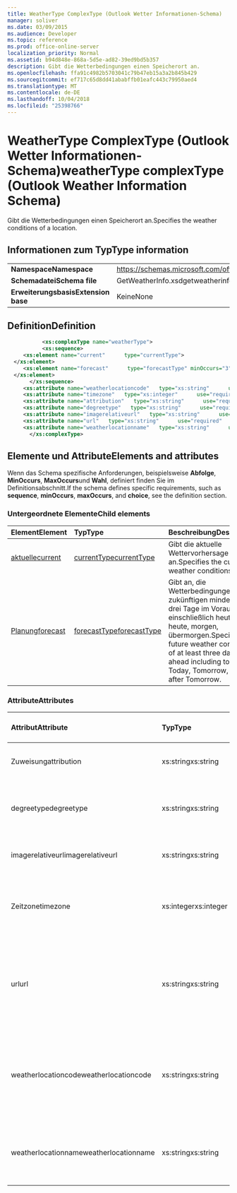```yaml
---
title: WeatherType ComplexType (Outlook Wetter Informationen-Schema)
manager: soliver
ms.date: 03/09/2015
ms.audience: Developer
ms.topic: reference
ms.prod: office-online-server
localization_priority: Normal
ms.assetid: b94d848e-868a-5d5e-ad82-39ed9bd5b357
description: Gibt die Wetterbedingungen einen Speicherort an.
ms.openlocfilehash: ffa91c4982b5703041c79b47eb15a3a2b845b429
ms.sourcegitcommit: ef717c65d8dd41ababffb01eafc443c79950aed4
ms.translationtype: MT
ms.contentlocale: de-DE
ms.lasthandoff: 10/04/2018
ms.locfileid: "25398766"
---
```

# <a name="weathertype-complextype-outlook-weather-information-schema"></a><span data-ttu-id="0b3c1-103">WeatherType ComplexType (Outlook Wetter Informationen-Schema)</span><span class="sxs-lookup"><span data-stu-id="0b3c1-103">weatherType complexType (Outlook Weather Information Schema)</span></span>

<span data-ttu-id="0b3c1-104">Gibt die Wetterbedingungen einen Speicherort an.</span><span class="sxs-lookup"><span data-stu-id="0b3c1-104">Specifies the weather conditions of a location.</span></span>
  
## <a name="type-information"></a><span data-ttu-id="0b3c1-105">Informationen zum Typ</span><span class="sxs-lookup"><span data-stu-id="0b3c1-105">Type information</span></span>

|||
|:-----|:-----|
|<span data-ttu-id="0b3c1-106">**Namespace**</span><span class="sxs-lookup"><span data-stu-id="0b3c1-106">**Namespace**</span></span> <br/> |https://schemas.microsoft.com/office/outlook/15/getweatherinfo.xsd  <br/> |
|<span data-ttu-id="0b3c1-107">**Schemadatei**</span><span class="sxs-lookup"><span data-stu-id="0b3c1-107">**Schema file**</span></span> <br/> |<span data-ttu-id="0b3c1-108">GetWeatherInfo.xsd</span><span class="sxs-lookup"><span data-stu-id="0b3c1-108">getweatherinfo.xsd</span></span>  <br/> |
|<span data-ttu-id="0b3c1-109">**Erweiterungsbasis**</span><span class="sxs-lookup"><span data-stu-id="0b3c1-109">**Extension base**</span></span> <br/> |<span data-ttu-id="0b3c1-110">Keine</span><span class="sxs-lookup"><span data-stu-id="0b3c1-110">None</span></span>  <br/> |
   
## <a name="definition"></a><span data-ttu-id="0b3c1-111">Definition</span><span class="sxs-lookup"><span data-stu-id="0b3c1-111">Definition</span></span>

```XML
           <xs:complexType name="weatherType">
           <xs:sequence>
     <xs:element name="current"      type="currentType">
  </xs:element>  
     <xs:element name="forecast"      type="forecastType" minOccurs="3"     maxOccurs="unbounded"    >
  </xs:element>  
       </xs:sequence>
     <xs:attribute name="weatherlocationcode"   type="xs:string"      use="required"     />
     <xs:attribute name="timezone"   type="xs:integer"      use="required"     />
     <xs:attribute name="attribution"   type="xs:string"      use="required"     />
     <xs:attribute name="degreetype"   type="xs:string"      use="required"     />
     <xs:attribute name="imagerelativeurl"   type="xs:string"      use="required"     />
     <xs:attribute name="url"   type="xs:string"      use="required"     />
     <xs:attribute name="weatherlocationname"   type="xs:string"      use="required"     />
       </xs:complexType>

```

## <a name="elements-and-attributes"></a><span data-ttu-id="0b3c1-112">Elemente und Attribute</span><span class="sxs-lookup"><span data-stu-id="0b3c1-112">Elements and attributes</span></span>

<span data-ttu-id="0b3c1-113">Wenn das Schema spezifische Anforderungen, beispielsweise **Abfolge**, **MinOccurs**, **MaxOccurs**und **Wahl**, definiert finden Sie im Definitionsabschnitt.</span><span class="sxs-lookup"><span data-stu-id="0b3c1-113">If the schema defines specific requirements, such as **sequence**, **minOccurs**, **maxOccurs**, and **choice**, see the definition section.</span></span> 
  
### <a name="child-elements"></a><span data-ttu-id="0b3c1-114">Untergeordnete Elemente</span><span class="sxs-lookup"><span data-stu-id="0b3c1-114">Child elements</span></span>

|<span data-ttu-id="0b3c1-115">**Element**</span><span class="sxs-lookup"><span data-stu-id="0b3c1-115">**Element**</span></span>|<span data-ttu-id="0b3c1-116">**Typ**</span><span class="sxs-lookup"><span data-stu-id="0b3c1-116">**Type**</span></span>|<span data-ttu-id="0b3c1-117">**Beschreibung**</span><span class="sxs-lookup"><span data-stu-id="0b3c1-117">**Description**</span></span>|
|:-----|:-----|:-----|
|[<span data-ttu-id="0b3c1-118">aktuelle</span><span class="sxs-lookup"><span data-stu-id="0b3c1-118">current</span></span>](current-element-weathertype-complextypeoutlook-weather-information-schema.md) <br/> |[<span data-ttu-id="0b3c1-119">currentType</span><span class="sxs-lookup"><span data-stu-id="0b3c1-119">currentType</span></span>](currenttype-complextype-outlook-weather-information-schema.md) <br/> |<span data-ttu-id="0b3c1-120">Gibt die aktuelle Wettervorhersage an.</span><span class="sxs-lookup"><span data-stu-id="0b3c1-120">Specifies the current weather conditions.</span></span>  <br/> |
|[<span data-ttu-id="0b3c1-121">Planung</span><span class="sxs-lookup"><span data-stu-id="0b3c1-121">forecast</span></span>](forecast-element-weathertype-complextypeoutlook-weather-information-schema.md) <br/> |[<span data-ttu-id="0b3c1-122">forecastType</span><span class="sxs-lookup"><span data-stu-id="0b3c1-122">forecastType</span></span>](forecasttype-complextype-outlook-weather-information-schema.md) <br/> |<span data-ttu-id="0b3c1-123">Gibt an, die Wetterbedingungen zukünftigen mindestens drei Tage im Voraus einschließlich heute: heute, morgen, übermorgen.</span><span class="sxs-lookup"><span data-stu-id="0b3c1-123">Specifies the future weather conditions of at least three days ahead including today: Today, Tomorrow, Day after Tomorrow.</span></span>  <br/> |
   
### <a name="attributes"></a><span data-ttu-id="0b3c1-124">Attribute</span><span class="sxs-lookup"><span data-stu-id="0b3c1-124">Attributes</span></span>

|<span data-ttu-id="0b3c1-125">**Attribut**</span><span class="sxs-lookup"><span data-stu-id="0b3c1-125">**Attribute**</span></span>|<span data-ttu-id="0b3c1-126">**Typ**</span><span class="sxs-lookup"><span data-stu-id="0b3c1-126">**Type**</span></span>|<span data-ttu-id="0b3c1-127">**Erforderlich**</span><span class="sxs-lookup"><span data-stu-id="0b3c1-127">**Required**</span></span>|<span data-ttu-id="0b3c1-128">**Beschreibung**</span><span class="sxs-lookup"><span data-stu-id="0b3c1-128">**Description**</span></span>|<span data-ttu-id="0b3c1-129">**Mögliche Werte**</span><span class="sxs-lookup"><span data-stu-id="0b3c1-129">**Possible values**</span></span>|
|:-----|:-----|:-----|:-----|:-----|
|<span data-ttu-id="0b3c1-130">Zuweisung</span><span class="sxs-lookup"><span data-stu-id="0b3c1-130">attribution</span></span>  <br/> |<span data-ttu-id="0b3c1-131">xs:string</span><span class="sxs-lookup"><span data-stu-id="0b3c1-131">xs:string</span></span>  <br/> |<span data-ttu-id="0b3c1-132">erforderlich</span><span class="sxs-lookup"><span data-stu-id="0b3c1-132">required</span></span>  <br/> |<span data-ttu-id="0b3c1-133">Gibt die Quelle der Wetterinformationen.</span><span class="sxs-lookup"><span data-stu-id="0b3c1-133">Specifies the source of the weather information.</span></span>  <br/> |<span data-ttu-id="0b3c1-134">Ein Wert, der den Typ xs:</span><span class="sxs-lookup"><span data-stu-id="0b3c1-134">A value of the type xs:string</span></span>  <br/> |
|<span data-ttu-id="0b3c1-135">degreetype</span><span class="sxs-lookup"><span data-stu-id="0b3c1-135">degreetype</span></span>  <br/> |<span data-ttu-id="0b3c1-136">xs:string</span><span class="sxs-lookup"><span data-stu-id="0b3c1-136">xs:string</span></span>  <br/> |<span data-ttu-id="0b3c1-137">erforderlich</span><span class="sxs-lookup"><span data-stu-id="0b3c1-137">required</span></span>  <br/> |<span data-ttu-id="0b3c1-138">Gibt die Maßeinheit für die Temperatur des Speicherorts beispielsweise Celsius.</span><span class="sxs-lookup"><span data-stu-id="0b3c1-138">Specifies the unit for the temperature of the location for example, Celsius.</span></span>  <br/> |<span data-ttu-id="0b3c1-139">C, F</span><span class="sxs-lookup"><span data-stu-id="0b3c1-139">C, F</span></span>  <br/> |
|<span data-ttu-id="0b3c1-140">imagerelativeurl</span><span class="sxs-lookup"><span data-stu-id="0b3c1-140">imagerelativeurl</span></span>  <br/> |<span data-ttu-id="0b3c1-141">xs:string</span><span class="sxs-lookup"><span data-stu-id="0b3c1-141">xs:string</span></span>  <br/> |<span data-ttu-id="0b3c1-142">erforderlich</span><span class="sxs-lookup"><span data-stu-id="0b3c1-142">required</span></span>  <br/> |<span data-ttu-id="0b3c1-143">Gibt die URL des Bilds für den Speicherort.</span><span class="sxs-lookup"><span data-stu-id="0b3c1-143">Specifies the URL of the image for the location.</span></span>  <br/> |<span data-ttu-id="0b3c1-144">Ein Wert, der den Typ xs:</span><span class="sxs-lookup"><span data-stu-id="0b3c1-144">A value of the type xs:string</span></span>  <br/> |
|<span data-ttu-id="0b3c1-145">Zeitzone</span><span class="sxs-lookup"><span data-stu-id="0b3c1-145">timezone</span></span>  <br/> |<span data-ttu-id="0b3c1-146">xs:integer</span><span class="sxs-lookup"><span data-stu-id="0b3c1-146">xs:integer</span></span>  <br/> |<span data-ttu-id="0b3c1-147">erforderlich</span><span class="sxs-lookup"><span data-stu-id="0b3c1-147">required</span></span>  <br/> |<span data-ttu-id="0b3c1-148">Gibt den Offset GMT.</span><span class="sxs-lookup"><span data-stu-id="0b3c1-148">Specifies the GMT offset.</span></span>  <br/> |<span data-ttu-id="0b3c1-149">Ein Wert zwischen-11 und 12 inklusive</span><span class="sxs-lookup"><span data-stu-id="0b3c1-149">A value between -11 and 12 inclusive</span></span>  <br/> |
|<span data-ttu-id="0b3c1-150">url</span><span class="sxs-lookup"><span data-stu-id="0b3c1-150">url</span></span>  <br/> |<span data-ttu-id="0b3c1-151">xs:string</span><span class="sxs-lookup"><span data-stu-id="0b3c1-151">xs:string</span></span>  <br/> |<span data-ttu-id="0b3c1-152">erforderlich</span><span class="sxs-lookup"><span data-stu-id="0b3c1-152">required</span></span>  <br/> |<span data-ttu-id="0b3c1-153">Gibt die URL für die Webseite des Diensts Wetter, die für den angegebenen Speicherort Wetterinformationen enthält.</span><span class="sxs-lookup"><span data-stu-id="0b3c1-153">Specifies the URL for the web page of the weather service that contains weather information for the specified location.</span></span>  <br/> |<span data-ttu-id="0b3c1-154">Ein Wert, der den Typ xs:</span><span class="sxs-lookup"><span data-stu-id="0b3c1-154">A value of the type xs:string</span></span>  <br/> |
|<span data-ttu-id="0b3c1-155">weatherlocationcode</span><span class="sxs-lookup"><span data-stu-id="0b3c1-155">weatherlocationcode</span></span>  <br/> |<span data-ttu-id="0b3c1-156">xs:string</span><span class="sxs-lookup"><span data-stu-id="0b3c1-156">xs:string</span></span>  <br/> |<span data-ttu-id="0b3c1-157">erforderlich</span><span class="sxs-lookup"><span data-stu-id="0b3c1-157">required</span></span>  <br/> |<span data-ttu-id="0b3c1-158">Gibt den Code, der mit dem Speicherort zum unterscheiden von mehreren Standorten mit dem gleichen Namen zugeordnet ist.</span><span class="sxs-lookup"><span data-stu-id="0b3c1-158">Specifies the code that is associated with the location used to distinguish multiple location that have the same name.</span></span>  <br/> |<span data-ttu-id="0b3c1-159">Ein Wert, der den Typ xs:</span><span class="sxs-lookup"><span data-stu-id="0b3c1-159">A value of the type xs:string</span></span>  <br/> |
|<span data-ttu-id="0b3c1-160">weatherlocationname</span><span class="sxs-lookup"><span data-stu-id="0b3c1-160">weatherlocationname</span></span>  <br/> |<span data-ttu-id="0b3c1-161">xs:string</span><span class="sxs-lookup"><span data-stu-id="0b3c1-161">xs:string</span></span>  <br/> |<span data-ttu-id="0b3c1-162">erforderlich</span><span class="sxs-lookup"><span data-stu-id="0b3c1-162">required</span></span>  <br/> |<span data-ttu-id="0b3c1-163">Gibt den Namen des Speicherorts, der angezeigt wird im Dropdown-Steuerelement.</span><span class="sxs-lookup"><span data-stu-id="0b3c1-163">Specifies the name of the location that appears in the drop-down control.</span></span>  <br/> |<span data-ttu-id="0b3c1-164">Ein Wert, der den Typ xs:</span><span class="sxs-lookup"><span data-stu-id="0b3c1-164">A value of the type xs:string</span></span>  <br/> |
   

